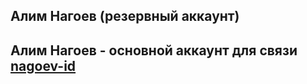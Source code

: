 ## Алим Нагоев (резервный аккаунт)
## Алим Нагоев - основной аккаунт для связи [nagoev-id](https://github.com/nagoev-id)

